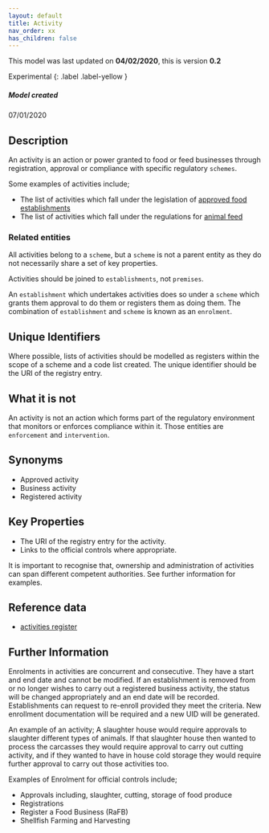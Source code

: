 ```yaml
---
layout: default
title: Activity
nav_order: xx
has_children: false
---
```


This model was last updated on **04/02/2020**, this is version **0.2**

Experimental
{: .label .label-yellow }

##### Model created
07/01/2020

## Description
An activity is an action or power granted to food or feed businesses through registration, approval or compliance with specific regulatory `schemes`.

Some examples of activities include;

*   The list of activities which fall under the legislation of [approved food establishments](https://data.food.gov.uk/codes/organisation/_activities)
*   The list of activities which fall under the regulations for [animal feed](https://data.food.gov.uk/codes/business/animal-feed-establishments/_feed-activities)

### Related entities
All activities belong to a `scheme`, but a `scheme` is not a parent entity as they do not necessarily share a set of key properties.

Activities should be joined to `establishments`, not `premises`.

An `establishment` which undertakes activities does so under a `scheme` which grants them approval to do them or registers them as doing them. The combination of `establishment` and `scheme` is known as an `enrolment`.

## Unique Identifiers
Where possible, lists of activities should be modelled as registers within the scope of a scheme and a code list created. The unique identifier should be the URI of the registry entry.

## What it is not
An activity is not an action which forms part of the regulatory environment that monitors or enforces compliance within it. Those entities are `enforcement` and `intervention`.

## Synonyms
*   Approved activity
*   Business activity
*   Registered activity

## Key Properties
*   The URI of the registry entry for the activity.
*   Links to the official controls where appropriate.

It is important to recognise that, ownership and administration of activities can span different competent authorities. See further information for examples.  

## Reference data
*   [activities register](https://data.food.gov.uk/codes/organisation/_activities)

## Further Information

Enrolments in activities are concurrent and consecutive.  They have a start and end date and cannot be modified. If an establishment is removed from or no longer wishes to carry out a registered business activity, the status will be changed appropriately and an end date will be recorded.  Establishments can request to re-enroll provided they meet the criteria.  New enrollment documentation will be required and a new UID will be generated.  

An example of an activity; A slaughter house would require approvals to slaughter different types of animals.  If that slaughter house then wanted to process the carcasses they would require approval to carry out cutting activity, and if they wanted to have in house cold storage they would require further approval to carry out those activities too.

Examples of Enrolment for official controls include;
*   Approvals including, slaughter, cutting, storage of food produce
*   Registrations
*   Register a Food Business (RaFB)
*   Shellfish Farming and Harvesting
